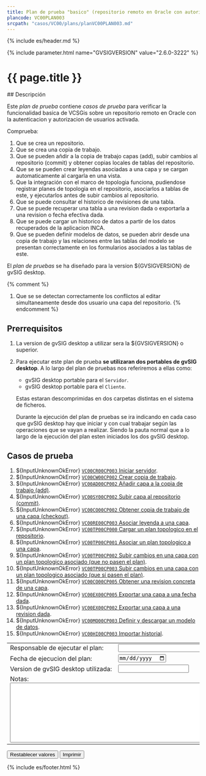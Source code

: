 ```yaml
---
title: Plan de prueba "basico" (repositorio remoto en Oracle con autorizacion)
plancode: VC00PLAN003
srcpath: "casos/VC00/plans/planVC00PLAN003.md"
---
```


{% include es/header.md %}

{% include parameter.html name="GVSIGVERSION" value="2.6.0-3222" %}

# {{ page.title }}

<div class="noprint"  markdown="1">
<style scoped>
@media print{
   .noprint{
       display:none;
   }
}
</style>
## Descripción
   
Este *plan de prueba* contiene *casos de prueba* para verificar la funcionalidad basica de VCSGis sobre 
un repositorio remoto en Oracle con la autenticacion y autorizacion de usuarios activada.

Comprueba:

1. Que se crea un repositorio.
1. Que se crea una copia de trabajo.
1. Que se pueden añdir a la copia de trabajo capas (add), subir cambios al repositorio (commit) y obtener copias locales de tablas del repositorio.
1. Que se se pueden crear leyendas asociadas a una capa y se cargan automaticamente al cargarla en una vista.
1. Que la integración con el marco de topologia funciona, pudiendose registrar planes
   de topologia en el repositorio, asociarlos a tablas de este, y ejecutarlos antes de subir cambios
   al repositorio.
1. Que se puede consultar el historico de revisiones de una tabla.
1. Que se puede recuperar una tabla a una revision dada o exportarla a una revision o fecha efectiva dada.
2. Que se puede cargar un historico de datos a partir de los datos recuperados de la aplicacion INCA.
3. Que se pueden definir modelos de datos, se pueden abrir desde una copia de trabajo y las relaciones entre
   las tablas del modelo se presentan correctamente en los formularios asociados a las tablas de este.
   
El *plan de pruebas* se ha diseñado para la version ${GVSIGVERSION} de gvSIG desktop.

{% comment %}
1. Que se se detectan correctamente los conflictos al editar simultaneamente desde dos usuario una capa del repositorio.
{% endcomment %}

## Prerrequisitos

1. La version de gvSIG desktop a utilizar sera la ${GVSIGVERSION} o superior.

1. Para ejecutar este plan de prueba **se utilizaran dos portables de gvSIG desktop**. A lo largo
   del plan de pruebas nos referiremos a ellas como:
     * gvSIG desktop portable para el ```Servidor```.
     * gvSIG desktop portable para el ```Cliente```.
     
   Estas estaran descomprimidas en dos carpetas distintas en el sistema de ficheros.
   
   Durante la ejecución del plan de pruebas se ira indicando en cada caso que gvSIG desktop hay que 
   iniciar y con cual trabajar según las operaciones que se vayan a realizar. Siendo la pauta
   normal que a lo largo de la ejecución del plan esten iniciados los dos gvSIG desktop.

</div>

## Casos de prueba

<form  markdown="1">

1. ${InputUnknownOkError} [```VC00CR00CP003``` Iniciar servidor](../CR00/CP003/testVC00CR00CP003.md).
1. ${InputUnknownOkError} [```VC00CW00CP002``` Crear copia de trabajo](../CW00/CP002/testVC00CW00CP002.md).
1. ${InputUnknownOkError} [```VC00AD00CP002``` Añadir capa a la copia de trabajo (add)](../AD00/CP002/testVC00AD00CP002.md).
1. ${InputUnknownOkError} [```VC00SY00CP002``` Subir capa al repositorio (commit)](../SY00/CP002/testVC00SY00CP002.md).
1. ${InputUnknownOkError} [```VC00CO00CP002``` Obtener copia de trabajo de una capa (checkout)](../CO00/CP002/testVC00CO00CP002.md).
1. ${InputUnknownOkError} [```VC00RE00CP003``` Asociar leyenda a una capa](../RE00/CP003/testVC00RE00CP003.md).
1. ${InputUnknownOkError} [```VC00TP00CP000``` Cargar un plan topologico en el repositorio](../TP00/CP000/testVC00TP00CP000.md).
1. ${InputUnknownOkError} [```VC00TP00CP001``` Asociar un plan topologico a una capa](../TP00/CP001/testVC00TP00CP001.md).
1. ${InputUnknownOkError} [```VC00TP00CP002``` Subir cambios en una capa con un plan topologico asociado (que no pasen el plan)](../TP00/CP002/testVC00TP00CP002.md).
1. ${InputUnknownOkError} [```VC00TP00CP003``` Subir cambios en una capa con un plan topologico asociado (que sí pasen el plan)](../TP00/CP003/testVC00TP00CP003.md).
1. ${InputUnknownOkError} [```VC00CO00CP005``` Obtener una revision concreta de una capa](../CO00/CP005/testVC00CO00CP005.md).
1. ${InputUnknownOkError} [```VC00EX00CP005``` Exportar una capa a una fecha dada](../EX00/CP005/testVC00EX00CP005.md).
1. ${InputUnknownOkError} [```VC00EX00CP002``` Exportar una capa a una revision dada](../EX00/CP002/testVC00EX00CP002.md).
1. ${InputUnknownOkError} [```VC00MO00CP003``` Definir y descargar un modelo de datos](../MO00/CP003/testVC00MO00CP003.md).
1. ${InputUnknownOkError} [```VC00HI00CP003``` Importar historial](../HI00/CP003/testVC00HI00CP003.md).

<table border="0">
<tr>
<td nowarp>Responsable de ejecutar el plan:</td><td width="90%"><input type="text" style="display:table-cell; width:100%"></td>
</tr>
<tr>
<td>Fecha de ejecucion del plan:</td><td><input type="date"></td>
</tr>
<tr>
<td nowrap>Version de gvSIG desktop utilizada:</td><td><input type="text" values=""></td>
</tr>
<tr>
<td colspan="2">Notas:<br><textarea rows="10" cols="80"></textarea></td>
</tr>
</table>
<input type="reset" value="Restablecer valores">
<input type="button" value="Imprimir" onclick="window.print();">
</form>

{% include es/footer.html %}
